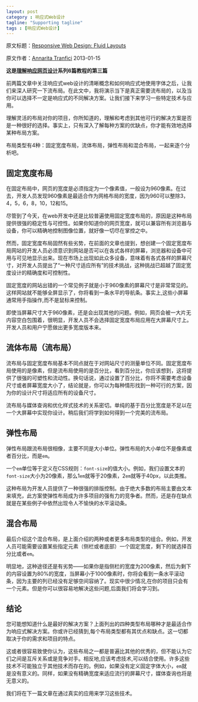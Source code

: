 ```yaml
---
layout: post
category : 响应式Web设计
tagline: "Supporting tagline"
tags : [响应式Web设计]
---
```


原文标题：[Responsive Web Design: Fluid Layouts](http://www.sitepoint.com/responsive-web-design-fluid-layouts/)

原文作者：[Annarita Tranfici](http://www.sitepoint.com/author/atranfici/)                    2013-01-15

**这是[理解响应网页设计](http://www.sitepoint.com/series/understanding-responsive-web-design/)系列6篇教程的第三篇**

前两篇文章中关注响应式web设计的清晰概念和如何响应式地使用字体之后，让我们来深人研究一下流布局。在此文中，我将演示当下是真正需要流布局的，以及当你可以选择不一定是响应式的不同解决方案。让我们接下来学习一些特定技术与应用。

<!--break-->

理解灵活的布局对你的项目，你所知道的，理解和考虑到其他可行的解决方案是否是一种很好的选择。事实上，只有深入了解每种方案的优缺点，你才能有效地选择某种布局方案。

布局类型有4种：固定宽度布局，流体布局，弹性布局和混合布局，一起来逐个分析吧。

## 固定宽度布局 ##

在固定布局中，网页的宽度是必须指定为一个像素值，一般设为960像素。在过去，开发人员发现960像素是最适合作为网格布局的宽度，因为960可以整除3，4，5，6，8，10，12和15。

尽管到了今天，在web开发中还是比较普遍使用固定宽度布局的，原因是这种布局提供很强的稳定性与可控性。如果你知道你的网页宽度，就可以兼容所有浏览器与设备，你可以精确地控制图像位置，就好像一切尽在掌控之中。

然而，固定宽度布局固然有些劣势，在前面的文章也提到，想创建一个固定宽度布局网站的开发人员必须意识到网站是否可以在各式各样的屏幕，浏览器和设备中可用与可见地显示出来。现在市场上出现如此众多设备，意味着有各式各样的屏幕尺寸，对开发人员提出了“一种尺寸适应所有”的技术挑战，这种挑战已超越了固定宽度设计的精确度和可控制性。

固定宽度的网站出错的一个常见例子就是小于960像素的屏幕尺寸是非常常见的。这样网站就不能够全屏显示了，你将看到一条水平的导航条。事实上,这些小屏幕通常用手指操作,而不是鼠标来控制。

即使当屏幕尺寸大于960像素，还是会出现其他的问题。例如，网页会被一大片无内容空白包围着，很明显，开发人员不会选择固定宽度布局应用在大屏幕尺寸上。开发人员和用户宁愿做出更多宽度版本来。

## 流体布局（流布局） ##

流布局与固定宽度布局基本不同点就在于对网站尺寸的测量单位不同。固定宽度布局使用的是像素，但是流布局使用的是百分比，看到百分比，你应该想到，这将提供了很强的可塑性和流动性。换句话说，通过设置了百分比，你将不需要考虑设备尺寸或者屏幕宽度大小了，结论就是，你可以为每种情形找到一种可行的方案，因为你的设计尺寸将适应所有的设备尺寸。

流布局与媒体查询和优化样式技术的关系密切。单纯的基于百分比宽度是不足以在一个大屏幕中实现你设计。稍后我们将学到如何得到一个完美的流布局。

## 弹性布局 ##

弹性布局跟流布局很相像，主要不同是大小单位。弹性布局的大小单位不是像素或者百分比，而是`em`。

一个`em`单位等于定义在CSS规则：`font-size`的值大小。例如，我们设置文本的`font-size`大小为20像素，那么1`em`就等于20像素，2`em`就等于40px，以此类推。

这种布局为开发人员提供了一种很强的排版控制。由于绝大多数的布局主要由文本来填充，此方案使弹性布局成为许多项目的强有力的竞争者。然而，还是存在缺点就是在某些例子中依然出现令人不愉快的水平滚动条。

## 混合布局 ##

最后介绍这个混合布局，是上面介绍的两种或者更多布局类型的组合。例如，开发人员可能需要设置某些指定元素（侧栏或者底部）一个固定宽度，剩下的就选择百分比或者`em`。

明显地，这种途径还是有劣势——如果你是指侧栏的宽度为200像素，然后为剩下的内容设置为80%的宽度，当屏幕小于1000像素时，你将会看到一条水平滚动条，因为主要的列已经没有足够空间容纳了。现实中很少情况,在你的项目只会有一个元素。但是你可以很容易地解决这些问题,后面我们将会学习到。

## 结论 ##

您可能想知道什么是最好的解决方案？上面列出的四种类型布局哪种才是最适合作为响应式解决方案。你或许已经猜到,每个布局类型都有其优点和缺点。这一切都取决于你的需求和项目的特点。

这或者很容易致使你认为，这些布局之一都是普遍比其他的优秀的，但不能认为它们之间是互斥关系或是竞争对手。相反地,应该考虑技术,可以结合使用。许多这些技术不可能独立于其他技术而存在的。例如，如果没有定义固定字体大小，`em`就是没有意义的。同样，如果没有精确宽度来适应流行的屏幕尺寸，媒体查询也将是无意义的。

我们将在下一篇文章在通过真实的应用来学习这些技术。